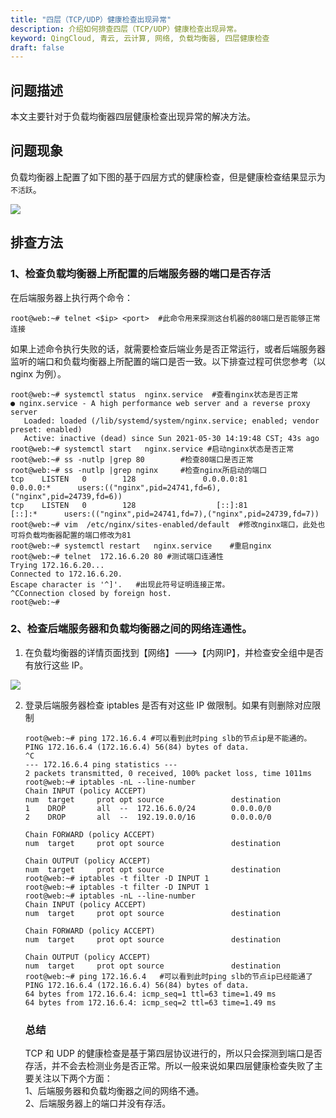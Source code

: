 ```yaml
---
title: "四层（TCP/UDP）健康检查出现异常"
description: 介绍如何排查四层（TCP/UDP）健康检查出现异常。
keyword: QingCloud, 青云, 云计算, 网络, 负载均衡器, 四层健康检查
draft: false
---
```


## 问题描述

本文主要针对于负载均衡器四层健康检查出现异常的解决方法。

## 问题现象

负载均衡器上配置了如下图的基于四层方式的健康检查，但是健康检查结果显示为`不活跃`。

![](../../_images/tcp_check_faild.png)

## 排查方法

### 1、检查负载均衡器上所配置的后端服务器的端口是否存活

在后端服务器上执行两个命令：

```
root@web:~# telnet <$ip> <port>  #此命令用来探测这台机器的80端口是否能够正常连接
```

如果上述命令执行失败的话，就需要检查后端业务是否正常运行，或者后端服务器监听的端口和负载均衡器上所配置的端口是否一致。以下排查过程可供您参考（以 nginx 为例）。

```
root@web:~# systemctl status  nginx.service  #查看nginx状态是否正常
● nginx.service - A high performance web server and a reverse proxy server
   Loaded: loaded (/lib/systemd/system/nginx.service; enabled; vendor preset: enabled)
   Active: inactive (dead) since Sun 2021-05-30 14:19:48 CST; 43s ago
root@web:~# systemctl start   nginx.service #启动nginx状态是否正常
root@web:~# ss -nutlp |grep 80        #检查80端口是否正常
root@web:~# ss -nutlp |grep nginx     #检查nginx所启动的端口
tcp    LISTEN   0        128               0.0.0.0:81             0.0.0.0:*      users:(("nginx",pid=24741,fd=6),("nginx",pid=24739,fd=6))                      
tcp    LISTEN   0        128                  [::]:81                [::]:*      users:(("nginx",pid=24741,fd=7),("nginx",pid=24739,fd=7))                      
root@web:~# vim  /etc/nginx/sites-enabled/default  #修改nginx端口，此处也可将负载均衡器配置的端口修改为81
root@web:~# systemctl restart   nginx.service    #重启nginx                 
root@web:~# telnet  172.16.6.20 80 #测试端口连通性
Trying 172.16.6.20...
Connected to 172.16.6.20.
Escape character is '^]'.   #出现此符号证明连接正常。
^CConnection closed by foreign host.
root@web:~#
```

### 2、检查后端服务器和负载均衡器之间的网络连通性。

1. 在负载均衡器的详情页面找到【网络】--->【内网IP】，并检查安全组中是否有放行这些 IP。

![](../../_images/slb_node_ip.png)

2. 登录后端服务器检查 iptables 是否有对这些 IP 做限制。如果有则删除对应限制

   ```
   root@web:~# ping 172.16.6.4 #可以看到此时ping slb的节点ip是不能通的。
   PING 172.16.6.4 (172.16.6.4) 56(84) bytes of data.
   ^C
   --- 172.16.6.4 ping statistics ---
   2 packets transmitted, 0 received, 100% packet loss, time 1011ms
   root@web:~# iptables -nL --line-number
   Chain INPUT (policy ACCEPT)
   num  target     prot opt source               destination         
   1    DROP       all  --  172.16.6.0/24        0.0.0.0/0           
   2    DROP       all  --  192.19.0.0/16        0.0.0.0/0           
   
   Chain FORWARD (policy ACCEPT)
   num  target     prot opt source               destination         
   
   Chain OUTPUT (policy ACCEPT)
   num  target     prot opt source               destination         
   root@web:~# iptables -t filter -D INPUT 1
   root@web:~# iptables -t filter -D INPUT 1
   root@web:~# iptables -nL --line-number
   Chain INPUT (policy ACCEPT)
   num  target     prot opt source               destination         
   
   Chain FORWARD (policy ACCEPT)
   num  target     prot opt source               destination         
   
   Chain OUTPUT (policy ACCEPT)
   num  target     prot opt source               destination  
   root@web:~# ping 172.16.6.4   #可以看到此时ping slb的节点ip已经能通了
   PING 172.16.6.4 (172.16.6.4) 56(84) bytes of data.
   64 bytes from 172.16.6.4: icmp_seq=1 ttl=63 time=1.49 ms
   64 bytes from 172.16.6.4: icmp_seq=2 ttl=63 time=1.49 ms
   
   ```

   ### 总结

   TCP 和 UDP 的健康检查是基于第四层协议进行的，所以只会探测到端口是否存活，并不会去检测业务是否正常。所以一般来说如果四层健康检查失败了主要关注以下两个方面：  
   1、后端服务器和负载均衡器之间的网络不通。  
   2、后端服务器上的端口并没有存活。